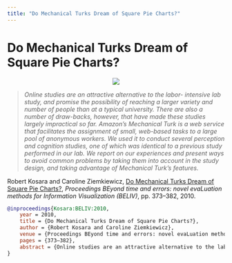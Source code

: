 ```yaml
---
title: "Do Mechanical Turks Dream of Square Pie Charts?"
---
```


# Do Mechanical Turks Dream of Square Pie Charts?

<p align="center"><img src="https://media.eagereyes.org/media/2010/mturk-paper.jpg" /></p>

> _Online studies are an attractive alternative to the labor- intensive lab study, and promise the possibility of reaching a larger variety and number of people than at a typical university. There are also a number of draw-backs, however, that have made these studies largely impractical so far. Amazon’s Mechanical Turk is a web service that facilitates the assignment of small, web-based tasks to a large pool of anonymous workers. We used it to conduct several perception and cognition studies, one of which was identical to a previous study performed in our lab. We report on our experiences and present ways to avoid common problems by taking them into account in the study design, and taking advantage of Mechanical Turk’s features._

Robert Kosara and Caroline Ziemkiewicz, <a href="https://media.eagereyes.org/papers/2010/Kosara-BELIV-2010.pdf" target="_blank">Do Mechanical Turks Dream of Square Pie Charts?</a>, _Proceedings BEyond time and errors: novel evaLuation methods for Information Visualization (BELIV)_, pp. 373–382, 2010.


```bibtex
@inproceedings{Kosara:BELIV:2010,
	year = 2010,
	title = {Do Mechanical Turks Dream of Square Pie Charts?},
	author = {Robert Kosara and Caroline Ziemkiewicz},
	venue = {Proceedings BEyond time and errors: novel evaLuation methods for Information Visualization (BELIV)},
	pages = {373–382},
	abstract = {Online studies are an attractive alternative to the labor- intensive lab study, and promise the possibility of reaching a larger variety and number of people than at a typical university. There are also a number of draw-backs, however, that have made these studies largely impractical so far. Amazon’s Mechanical Turk is a web service that facilitates the assignment of small, web-based tasks to a large pool of anonymous workers. We used it to conduct several perception and cognition studies, one of which was identical to a previous study performed in our lab. We report on our experiences and present ways to avoid common problems by taking them into account in the study design, and taking advantage of Mechanical Turk’s features.},
}
```

